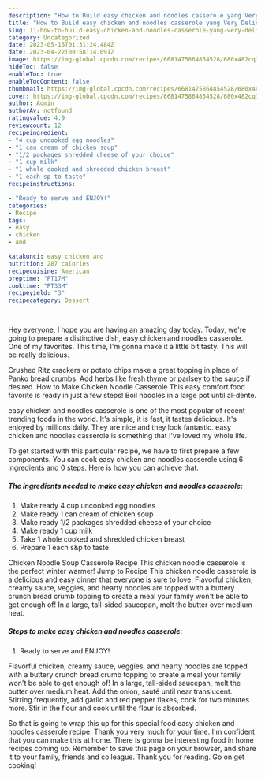 ```yaml
---
description: "How to Build easy chicken and noodles casserole yang Very Delicious"
title: "How to Build easy chicken and noodles casserole yang Very Delicious"
slug: 11-how-to-build-easy-chicken-and-noodles-casserole-yang-very-delicious
category: Uncategorized
date: 2023-05-15T01:31:24.484Z
date: 2023-04-22T00:58:14.091Z
image: https://img-global.cpcdn.com/recipes/6681475864854528/680x482cq70/easy-chicken-and-noodles-casserole-recipe-main-photo.jpg
hideToc: false
enableToc: true
enableTocContent: false
thumbnail: https://img-global.cpcdn.com/recipes/6681475864854528/680x482cq70/easy-chicken-and-noodles-casserole-recipe-main-photo.jpg
cover: https://img-global.cpcdn.com/recipes/6681475864854528/680x482cq70/easy-chicken-and-noodles-casserole-recipe-main-photo.jpg
author: Admin
authorAv: notfound
ratingvalue: 4.9
reviewcount: 12
recipeingredient:
- "4 cup uncooked egg noodles"
- "1 can cream of chicken soup"
- "1/2 packages shredded cheese of your choice"
- "1 cup milk"
- "1 whole cooked and shredded chicken breast"
- "1 each sp to taste"
recipeinstructions:

- "Ready to serve and ENJOY!"
categories:
- Recipe
tags:
- easy
- chicken
- and

katakunci: easy chicken and 
nutrition: 287 calories
recipecuisine: American
preptime: "PT17M"
cooktime: "PT33M"
recipeyield: "3"
recipecategory: Dessert

---
```



Hey everyone, I hope you are having an amazing day today. Today, we're going to prepare a distinctive dish, easy chicken and noodles casserole. One of my favorites. This time, I'm gonna make it a little bit tasty. This will be really delicious.

Crushed Ritz crackers or potato chips make a great topping in place of Panko bread crumbs. Add herbs like fresh thyme or parlsey to the sauce if desired. How to Make Chicken Noodle Casserole This easy comfort food favorite is ready in just a few steps! Boil noodles in a large pot until al-dente.

easy chicken and noodles casserole is one of the most popular of recent trending foods in the world. It's simple, it is fast, it tastes delicious. It's enjoyed by millions daily. They are nice and they look fantastic. easy chicken and noodles casserole is something that I've loved my whole life.


To get started with this particular recipe, we have to first prepare a few components. You can cook easy chicken and noodles casserole using 6 ingredients and 0 steps. Here is how you can achieve that.

<!--inarticleads1-->

##### The ingredients needed to make easy chicken and noodles casserole:

1. Make ready 4 cup uncooked egg noodles
1. Make ready 1 can cream of chicken soup
1. Make ready 1/2 packages shredded cheese of your choice
1. Make ready 1 cup milk
1. Take 1 whole cooked and shredded chicken breast
1. Prepare 1 each s&amp;p to taste


Chicken Noodle Soup Casserole Recipe This chicken noodle casserole is the perfect winter warmer! Jump to Recipe This chicken noodle casserole is a delicious and easy dinner that everyone is sure to love. Flavorful chicken, creamy sauce, veggies, and hearty noodles are topped with a buttery crunch bread crumb topping to create a meal your family won&#39;t be able to get enough of! In a large, tall-sided saucepan, melt the butter over medium heat. 

<!--inarticleads2-->

##### Steps to make easy chicken and noodles casserole:


1. Ready to serve and ENJOY!

Flavorful chicken, creamy sauce, veggies, and hearty noodles are topped with a buttery crunch bread crumb topping to create a meal your family won&#39;t be able to get enough of! In a large, tall-sided saucepan, melt the butter over medium heat. Add the onion, sauté until near translucent. Stirring frequently, add garlic and red pepper flakes, cook for two minutes more. Stir in the flour and cook until the flour is absorbed. 

So that is going to wrap this up for this special food easy chicken and noodles casserole recipe. Thank you very much for your time. I'm confident that you can make this at home. There is gonna be interesting food in home recipes coming up. Remember to save this page on your browser, and share it to your family, friends and colleague. Thank you for reading. Go on get cooking!
